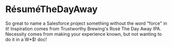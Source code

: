 # RésuméTheDayAway
So great to name a Salesforce project something without the word "force" in it!  Inspiration comes from Trustworthy Brewing's Rosé The Day Away IPA.  Necessity comes from making your experience known, but not wanting to do it in a W*$! doc!
